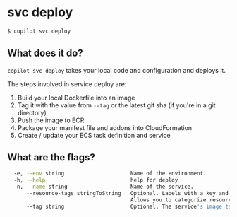 # svc deploy
```bash
$ copilot svc deploy
```

## What does it do?

`copilot svc deploy` takes your local code and configuration and deploys it. 

The steps involved in service deploy are:

1. Build your local Dockerfile into an image
2. Tag it with the value from `--tag` or the latest git sha (if you're in a git directory)
3. Push the image to ECR
4. Package your manifest file and addons into CloudFormation
4. Create / update your ECS task definition and service

## What are the flags?

```bash
  -e, --env string                     Name of the environment.
  -h, --help                           help for deploy
  -n, --name string                    Name of the service.
      --resource-tags stringToString   Optional. Labels with a key and value separated by commas.
                                       Allows you to categorize resources. (default [])
      --tag string                     Optional. The service's image tag.
```